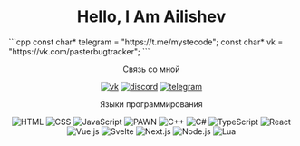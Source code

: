 <div id="header" align="center">
  <h1 align="center">Hello, I Am Ailishev</h1>

</div>
```cpp
const char* telegram = "https://t.me/mystecode";
const char* vk = "https://vk.com/pasterbugtracker";
```
<div id="links" align="center">
  <p>Связь со мной</p>
  <a href="https://vk.com/pasterbugtracker"><img src="https://img.shields.io/badge/%D0%92%D0%9A%D0%BE%D0%BD%D1%82%D0%B0%D0%BA%D1%82%D0%B5-4680C2?style=for-the-badge&logo=vk&logoColor=white" alt="vk" /></a>
  <a href=""><img src="https://img.shields.io/badge/Discord-7289DA?style=for-the-badge&logo=discord&logoColor=white" alt="discord" /></a>
  <a href="https://t.me/mystecode"><img src="https://img.shields.io/badge/Telegram-2CA5E0?style=for-the-badge&logo=telegram&logoColor=white" alt="telegram" /></a>
</div>
<div id="skills" align="center">
  <p>Языки программирования</p>
  <img src="https://img.shields.io/badge/HTML-239120?style=for-the-badge&logo=html5&logoColor=white" alt="HTML" />
  <img src="https://img.shields.io/badge/CSS-1572B6?style=for-the-badge&logo=css3&logoColor=white" alt="CSS" />
  <img src="https://img.shields.io/badge/JavaScript-F7DF1E?style=for-the-badge&logo=javascript&logoColor=black" alt="JavaScript" />
  <img src="https://img.shields.io/badge/PAWN-34FA34?style=for-the-badge&logo=PAWN&logoColor=white" alt="PAWN" />
  <img src="https://img.shields.io/badge/C++-00599C?style=for-the-badge&logo=cplusplus&logoColor=white" alt="C++" />
  <img src="https://img.shields.io/badge/C%23-239120?style=for-the-badge&logo=csharp&logoColor=white" alt="C#" />
  <img src="https://img.shields.io/badge/TypeScript-007ACC?style=for-the-badge&logo=typescript&logoColor=white" alt="TypeScript" />
  <img src="https://img.shields.io/badge/React-20232A?style=for-the-badge&logo=react&logoColor=61DAFB" alt="React" />
  <img src="https://img.shields.io/badge/Vue.js-35495E?style=for-the-badge&logo=vuedotjs&logoColor=4FC08D" alt="Vue.js" />
  <img src="https://img.shields.io/badge/Svelte-FF3E00?style=for-the-badge&logo=svelte&logoColor=white" alt="Svelte" />
  <img src="https://img.shields.io/badge/Next-black?style=for-the-badge&logo=nextdotjs&logoColor=white" alt="Next.js" />
  <img src="https://img.shields.io/badge/Node.js-43853D?style=for-the-badge&logo=nodedotjs&logoColor=white" alt="Node.js" />
  <img src="https://img.shields.io/badge/Lua-2C2D72?style=for-the-badge&logo=lua&logoColor=white" alt="Lua" />
</div>
